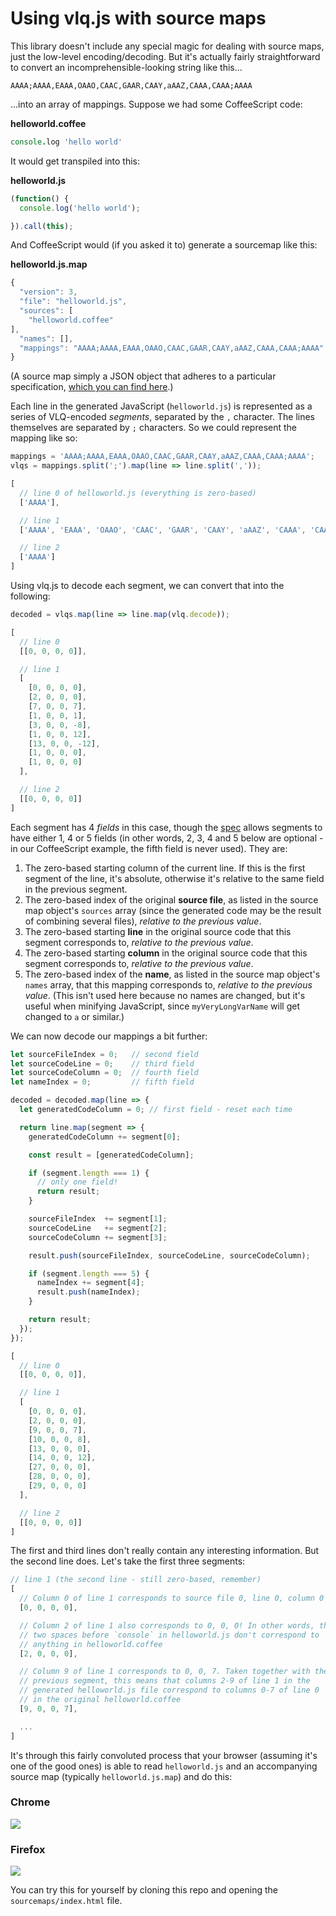 # Using vlq.js with source maps

This library doesn't include any special magic for dealing with source maps, just the low-level encoding/decoding. But it's actually fairly straightforward to convert an incomprehensible-looking string like this...

```
AAAA;AAAA,EAAA,OAAO,CAAC,GAAR,CAAY,aAAZ,CAAA,CAAA;AAAA
```

...into an array of mappings. Suppose we had some CoffeeScript code:

**helloworld.coffee**
```coffee
console.log 'hello world'
```

It would get transpiled into this:

**helloworld.js**
```js
(function() {
  console.log('hello world');

}).call(this);
```

And CoffeeScript would (if you asked it to) generate a sourcemap like this:

**helloworld.js.map**
```js
{
  "version": 3,
  "file": "helloworld.js",
  "sources": [
    "helloworld.coffee"
],
  "names": [],
  "mappings": "AAAA;AAAA,EAAA,OAAO,CAAC,GAAR,CAAY,aAAZ,CAAA,CAAA;AAAA"
}
```

(A source map simply a JSON object that adheres to a particular specification, [which you can find here](https://docs.google.com/document/d/1U1RGAehQwRypUTovF1KRlpiOFze0b-_2gc6fAH0KY0k/edit?hl=en_US&pli=1&pli=1).)

Each line in the generated JavaScript (`helloworld.js`) is represented as a series of VLQ-encoded *segments*, separated by the `,` character. The lines themselves are separated by `;` characters. So we could represent the mapping like so:

```js
mappings = 'AAAA;AAAA,EAAA,OAAO,CAAC,GAAR,CAAY,aAAZ,CAAA,CAAA;AAAA';
vlqs = mappings.split(';').map(line => line.split(','));

[
  // line 0 of helloworld.js (everything is zero-based)
  ['AAAA'],

  // line 1
  ['AAAA', 'EAAA', 'OAAO', 'CAAC', 'GAAR', 'CAAY', 'aAAZ', 'CAAA', 'CAAA'],

  // line 2
  ['AAAA']
]
```

Using vlq.js to decode each segment, we can convert that into the following:

```js
decoded = vlqs.map(line => line.map(vlq.decode));

[
  // line 0
  [[0, 0, 0, 0]],

  // line 1
  [
    [0, 0, 0, 0],
    [2, 0, 0, 0],
    [7, 0, 0, 7],
    [1, 0, 0, 1],
    [3, 0, 0, -8],
    [1, 0, 0, 12],
    [13, 0, 0, -12],
    [1, 0, 0, 0],
    [1, 0, 0, 0]
  ],

  // line 2
  [[0, 0, 0, 0]]
]
```

Each segment has 4 *fields* in this case, though the [spec](https://docs.google.com/document/d/1U1RGAehQwRypUTovF1KRlpiOFze0b-_2gc6fAH0KY0k/edit?hl=en_US&pli=1&pli=1) allows segments to have either 1, 4 or 5 fields (in other words, 2, 3, 4 and 5 below are optional - in our CoffeeScript example, the fifth field is never used). They are:

1. The zero-based starting column of the current line. If this is the first segment of the line, it's absolute, otherwise it's relative to the same field in the previous segment.
2. The zero-based index of the original **source file**, as listed in the source map object's `sources` array (since the generated code may be the result of combining several files), *relative to the previous value*.
3. The zero-based starting **line** in the original source code that this segment corresponds to, *relative to the previous value*.
4. The zero-based starting **column** in the original source code that this segment corresponds to, *relative to the previous value*.
5. The zero-based index of the **name**, as listed in the source map object's `names` array, that this mapping corresponds to, *relative to the previous value*. (This isn't used here because no names are changed, but it's useful when minifying JavaScript, since `myVeryLongVarName` will get changed to `a` or similar.)

We can now decode our mappings a bit further:

```js
let sourceFileIndex = 0;   // second field
let sourceCodeLine = 0;    // third field
let sourceCodeColumn = 0;  // fourth field
let nameIndex = 0;         // fifth field

decoded = decoded.map(line => {
  let generatedCodeColumn = 0; // first field - reset each time

  return line.map(segment => {
    generatedCodeColumn += segment[0];

    const result = [generatedCodeColumn];

    if (segment.length === 1) {
      // only one field!
      return result;
    }

    sourceFileIndex  += segment[1];
    sourceCodeLine   += segment[2];
    sourceCodeColumn += segment[3];

    result.push(sourceFileIndex, sourceCodeLine, sourceCodeColumn);

    if (segment.length === 5) {
      nameIndex += segment[4];
      result.push(nameIndex);
    }

    return result;
  });
});

[
  // line 0
  [[0, 0, 0, 0]],

  // line 1
  [
    [0, 0, 0, 0],
    [2, 0, 0, 0],
    [9, 0, 0, 7],
    [10, 0, 0, 8],
    [13, 0, 0, 0],
    [14, 0, 0, 12],
    [27, 0, 0, 0],
    [28, 0, 0, 0],
    [29, 0, 0, 0]
  ],

  // line 2
  [[0, 0, 0, 0]]
]
```

The first and third lines don't really contain any interesting information. But the second line does. Let's take the first three segments:

```js
// line 1 (the second line - still zero-based, remember)
[
  // Column 0 of line 1 corresponds to source file 0, line 0, column 0
  [0, 0, 0, 0],

  // Column 2 of line 1 also corresponds to 0, 0, 0! In other words, the
  // two spaces before `console` in helloworld.js don't correspond to
  // anything in helloworld.coffee
  [2, 0, 0, 0],

  // Column 9 of line 1 corresponds to 0, 0, 7. Taken together with the
  // previous segment, this means that columns 2-9 of line 1 in the
  // generated helloworld.js file correspond to columns 0-7 of line 0
  // in the original helloworld.coffee
  [9, 0, 0, 7],

  ...
]
```

It's through this fairly convoluted process that your browser (assuming it's one of the good ones) is able to read `helloworld.js` and an accompanying source map (typically `helloworld.js.map`) and do this:

### Chrome

![](https://github.com/Rich-Harris/vlq/blob/master/sourcemaps/Chrome.png)

### Firefox

![](https://github.com/Rich-Harris/vlq/blob/master/sourcemaps/Firefox.png)

You can try this for yourself by cloning this repo and opening the `sourcemaps/index.html` file.